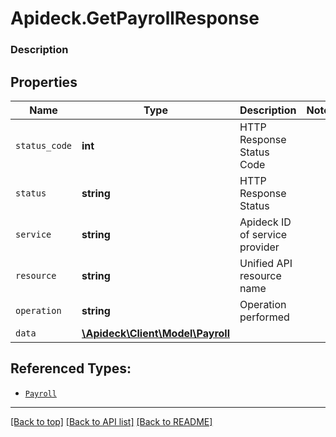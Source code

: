 # Apideck.GetPayrollResponse

### Description

## Properties
Name | Type | Description | Notes
------------ | ------------- | ------------- | -------------
`status_code` | **int** | HTTP Response Status Code | 
`status` | **string** | HTTP Response Status | 
`service` | **string** | Apideck ID of service provider | 
`resource` | **string** | Unified API resource name | 
`operation` | **string** | Operation performed | 
`data` | [**\Apideck\Client\Model\Payroll**](Payroll.md) |  | 





## Referenced Types:





* [`Payroll`](Payroll.md)

---

[[Back to top]](#) [[Back to API list]](../../../../README.md#documentation-for-api-endpoints) [[Back to README]](../../../../README.md)


